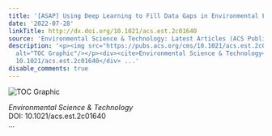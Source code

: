 ```yaml
---
title: '[ASAP] Using Deep Learning to Fill Data Gaps in Environmental Footprint Accounting'
date: '2022-07-28'
linkTitle: http://dx.doi.org/10.1021/acs.est.2c01640
source: 'Environmental Science & Technology: Latest Articles (ACS Publications)'
description: '<p><img src="https://pubs.acs.org/cms/10.1021/acs.est.2c01640/asset/images/medium/es2c01640_0006.gif"
  alt="TOC Graphic"/></p><div><cite>Environmental Science & Technology</cite></div><div>DOI:
  10.1021/acs.est.2c01640</div> ...'
disable_comments: true
---
```

<p><img src="https://pubs.acs.org/cms/10.1021/acs.est.2c01640/asset/images/medium/es2c01640_0006.gif" alt="TOC Graphic"/></p><div><cite>Environmental Science & Technology</cite></div><div>DOI: 10.1021/acs.est.2c01640</div> ...